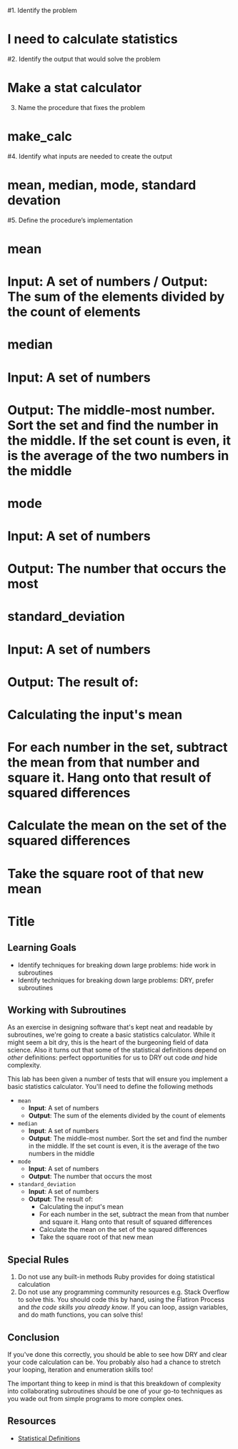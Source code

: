 #1. Identify the problem
 
# I need to calculate statistics
 
#2. Identify the output that would solve the problem
 
# Make a stat calculator
 
3. Name the procedure that fixes the problem
 
# make_calc
 
#4. Identify what inputs are needed to create the output
 
# mean, median, mode, standard devation
 
#5. Define the procedure’s implementation
 
# mean 
# Input: A set of numbers / Output: The sum of the elements divided by the count of elements

# median
# Input: A set of numbers
# Output: The middle-most number. Sort the set and find the number in the middle. If the set count is even, it is the average of the two numbers in the middle

# mode
# Input: A set of numbers
# Output: The number that occurs the most

# standard_deviation
# Input: A set of numbers
# Output: The result of:
# Calculating the input's mean
# For each number in the set, subtract the mean from that number and square it. Hang onto that result of squared differences
# Calculate the mean on the set of the squared differences
# Take the square root of that new mean

# Title

## Learning Goals

- Identify techniques for breaking down large problems: hide work in subroutines
- Identify techniques for breaking down large problems: DRY, prefer subroutines

## Working with Subroutines

As an exercise in designing software that's kept neat and readable by
subroutines, we're going to create a basic statistics calculator. While it
might seem a bit dry, this is the heart of the burgeoning field of data
science. Also it turns out that some of the statistical definitions depend on
_other_ definitions: perfect opportunities for us to DRY out code _and_ hide
complexity.

This lab has been given a number of tests that will ensure you implement a
basic statistics calculator. You'll need to define the following methods

* `mean`
  * **Input**: A set of numbers
  * **Output**: The sum of the elements divided by the count
    of elements
* `median`
  * **Input**: A set of numbers
  * **Output**: The middle-most number. Sort the set and find the number in the
    middle. If the set count is even, it is the average of the two numbers in
    the middle
* `mode`
  * **Input**: A set of numbers
  * **Output**: The number that occurs the most
* `standard_deviation`
  * **Input**: A set of numbers
  * **Output**: The result of:
    * Calculating the input's mean
    * For each number in the set, subtract the mean from that number and square
      it. Hang onto that result of squared differences
    * Calculate the mean on the set of the squared differences
    * Take the square root of that new mean

## Special Rules

1. Do not use any built-in methods Ruby provides for doing statistical
   calculation
2. Do not use any programming community resources e.g. Stack Overflow to solve
   this. You should code this by hand, using the Flatiron Process and _the code
   skills you already know_. If you can loop, assign variables, and do math
   functions, you can solve this!

## Conclusion

If you've done this correctly, you should be able to see how DRY and clear your
code calculation can be. You probably also had a chance to stretch your
looping, iteration and enumeration skills too!

The important thing to keep in mind is that this breakdown of complexity into
collaborating subroutines should be one of your go-to techniques as you wade
out from simple programs to more complex ones.

## Resources

- [Statistical Definitions][statdef]

[statdef]: http://tutorials.istudy.psu.edu/basicstatistics/basicstatistics2.html
